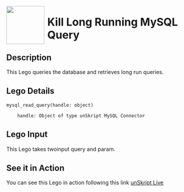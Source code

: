 [<img align="left" src="https://unskript.com/assets/favicon.png" width="100" height="100" style="padding-right: 5px">](https://unskript.com/assets/favicon.png) 
<h1>Kill Long Running MySQL Query </h1>

## Description
This Lego queries the database and retrieves long run queries.


## Lego Details

    mysql_read_query(handle: object)

        handle: Object of type unSkript MySQL Connector

## Lego Input
This Lego takes twoinput query and param. 


## See it in Action

You can see this Lego in action following this link [unSkript Live](https://unskript.com)
